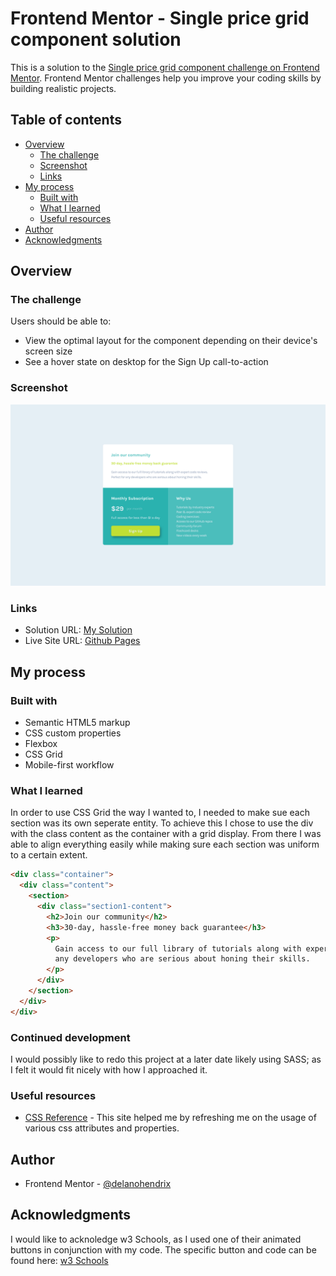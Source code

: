 # Frontend Mentor - Single price grid component solution

This is a solution to the [Single price grid component challenge on Frontend Mentor](https://www.frontendmentor.io/challenges/single-price-grid-component-5ce41129d0ff452fec5abbbc). Frontend Mentor challenges help you improve your coding skills by building realistic projects.

## Table of contents

- [Overview](#overview)
  - [The challenge](#the-challenge)
  - [Screenshot](#screenshot)
  - [Links](#links)
- [My process](#my-process)
  - [Built with](#built-with)
  - [What I learned](#what-i-learned)
  - [Useful resources](#useful-resources)
- [Author](#author)
- [Acknowledgments](#acknowledgments)

## Overview

### The challenge

Users should be able to:

- View the optimal layout for the component depending on their device's screen size
- See a hover state on desktop for the Sign Up call-to-action

### Screenshot

![Screenshot](/screenshot.png)

### Links

- Solution URL: [My Solution](https://www.frontendmentor.io/solutions/single-price-grid-component-using-css-grid-_f0-y_slJ5)
- Live Site URL: [Github Pages](https://delanohendrix.github.io/Single-Price-Grid-Component/)

## My process

### Built with

- Semantic HTML5 markup
- CSS custom properties
- Flexbox
- CSS Grid
- Mobile-first workflow

### What I learned

In order to use CSS Grid the way I wanted to, I needed to make sue each section was its own seperate entity. To achieve this I chose to use the div with the class content as the container with a grid display. From there I was able to align everything easily while making sure each section was uniform to a certain extent.

```html
<div class="container">
  <div class="content">
    <section>
      <div class="section1-content">
        <h2>Join our community</h2>
        <h3>30-day, hassle-free money back guarantee</h3>
        <p>
          Gain access to our full library of tutorials along with expert code reviews. Perfect for
          any developers who are serious about honing their skills.
        </p>
      </div>
    </section>
  </div>
</div>
```

### Continued development

I would possibly like to redo this project at a later date likely using SASS; as I felt it would fit nicely with how I approached it.

### Useful resources

- [CSS Reference](https://cssreference.io/) - This site helped me by refreshing me on the usage of various css attributes and properties.

## Author

- Frontend Mentor - [@delanohendrix](https://www.frontendmentor.io/profile/delanohendrix)

## Acknowledgments

I would like to acknoledge w3 Schools, as I used one of their animated buttons in conjunction with my code. The specific button and code can be found here: [w3 Schools](https://www.w3schools.com/css/tryit.asp?filename=trycss_buttons_animate1)
